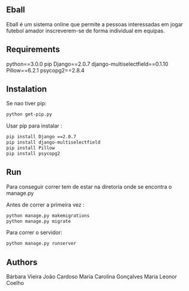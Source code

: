## Eball

Eball é um sistema online que permite a pessoas interessadas em jogar futebol amador inscreverem-se de forma individual em equipas.


## Requirements

python==3.0.0
pip
Django==2.0.7
django-multiselectfield==0.1.10
Pillow==6.2.1
psycopg2==2.8.4


## Instalation
 
Se nao tiver pip:
```bash
python get-pip.py
```
Usar pip para instalar :
```bash
pip install Django ==2.0.7
pip install django-multiselectfield
pip install Pillow
pip install psycopg2
```

## Run
Para conseguir correr tem de estar na diretoria onde se encontra o manage.py

Antes de correr a primeira vez :
```bash
python manage.py makemigrations
python manage.py migrate
```
Para correr o servidor:

```bash
python manage.py runserver
```



## Authors 
Bárbara Vieira
João Cardoso
Maria Carolina Gonçalves
Maria Leonor Coelho
